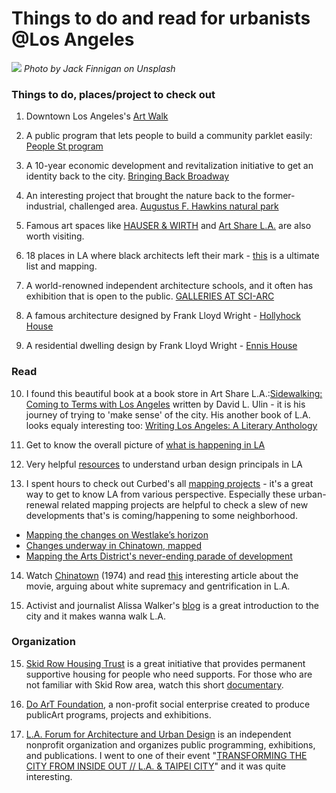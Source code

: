 
# Things to do and read for urbanists @Los Angeles

![](losangeles02.jpg)
*Photo by Jack Finnigan on Unsplash*

### Things to do, places/project to check out

1. Downtown Los Angeles's [Art Walk](http://downtownartwalk.org/)

2. A public program that lets people to build a community parklet easily: [People St program](https://www.fastcompany.com/3026002/diy-kits-to-help-build-your-own-mini-park-anywhere-there-is-space-on-the-street?partner=rss)

3. A 10-year economic development and revitalization initiative to get an identity back to the city. [Bringing Back Broadway](https://bringingbackbroadway.com/)

4. An interesting project that brought the nature back to the former-industrial, challenged area. [Augustus F. Hawkins natural park](https://www.laparks.org/reccenter/augustus-f-hawkins-natural)

5. Famous art spaces like [HAUSER & WIRTH](https://www.hauserwirth.com/locations/10069-hauser-wirth-los-angeles) and [Art Share L.A.](https://artsharela.org/) are also worth visiting.

6. 18 places in LA where black architects left their mark - [this](https://la.curbed.com/maps/los-angeles-black-architects-projects-map) is a ultimate list and mapping.

7.  A world-renowned independent architecture schools, and it often has exhibition that is open to the public. [GALLERIES AT SCI-ARC](https://sciarc.edu/events/exhibitions)

8. A famous architecture designed by Frank Lloyd Wright - [Hollyhock House](https://buy.acmeticketing.com/events/335/list)

9. A residential dwelling design by Frank Lloyd Wright - [Ennis House](http://ennishouse.com/)

### Read

10. I found this beautiful book at a book store in Art Share L.A.:[Sidewalking: Coming to Terms with Los Angeles](https://www.amazon.com/Sidewalking-Coming-Terms-Los-Angeles/dp/0520273729/ref=la_B001HD3GQO_1_6?s=books&ie=UTF8&qid=1530294824&sr=1-6) written by David L. Ulin - it is his journey of trying to 'make sense' of the city. His another book of L.A. looks equaly interesting too: [Writing Los Angeles: A Literary Anthology](https://www.amazon.com/Writing-Los-Angeles-Anthology-Publication/dp/1931082278)

11. Get to know the overall picture of [what is happening in LA](https://www.planetizen.com/tag/los-angeles)

12. Very helpful [resources](http://planning.lacity.org/urbandesign/resources/DowntownDesignGuide.php) to understand urban design principals in LA

13. I spent hours to check out Curbed's all [mapping projects](https://la.curbed.com/maps) - it's a great way to get to know LA from various perspective. Especially these urban-renewal related mapping projects are helpful to check a slew of new developments that's is coming/happening to some neighborhood.
- [Mapping the changes on Westlake’s horizon](https://la.curbed.com/maps/westlake-development-hotels-mixed-use-construction)
- [Changes underway in Chinatown, mapped](https://la.curbed.com/maps/chinatown-development-gentrification-map)
- [Mapping the Arts District's never-ending parade of development](https://la.curbed.com/maps/arts-district-los-angeles-development-map-2)

14. Watch [Chinatown](https://en.wikipedia.org/wiki/Chinatown_(1974_film)) (1974) and read [this](http://www.laweekly.com/arts/chinatown-is-the-story-of-white-supremacy-and-gentrification-in-la-8333951) interesting article about the movie, arguing about white supremacy and gentrification in L.A.

15. Activist and journalist Alissa Walker's [blog](http://www.awalkerinla.com/) is a great introduction to the city and it makes wanna walk L.A.  

### Organization

15. [Skid Row Housing Trust](http://skidrow.org/) is a great initiative that provides permanent supportive housing for people who need supports. For those who are not familiar with Skid Row area, watch this short [documentary](https://www.youtube.com/watch?v=vTJWdtX90C0).  

16. [Do ArT Foundation](http://doartfoundation.org/), a non-profit social enterprise created to produce publicArt programs, projects and exhibitions.

16. [L.A. Forum for Architecture and Urban Design](http://laforum.org/) is an independent nonprofit organization and organizes public programming, exhibitions, and publications. I went to one of their event "[TRANSFORMING THE CITY FROM INSIDE OUT // L.A. & TAIPEI CITY](http://laforum.org/event/adu-2-0-transforming-the-city-from-inside-out-l-a-taipei-city/)" and it was quite interesting.
